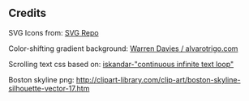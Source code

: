 


## Credits

SVG Icons from: [SVG Repo](https://www.svgrepo.com/)

Color-shifting gradient background: [Warren Davies / alvarotrigo.com](https://alvarotrigo.com/blog/animated-backgrounds-css/)

Scrolling text css based on: [iskandar-"continuous infinite text loop"](https://codepen.io/iskadar/pen/zLQjLe?editors=1100)

Boston skyline png: http://clipart-library.com/clip-art/boston-skyline-silhouette-vector-17.htm